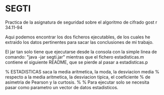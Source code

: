 # SEGTI
Practica de la asignatura de seguridad sobre el algoritmo de cifrado gost r 34.11-94

Aqui podemos encontrar los dos ficheros ejecutables, de los cuales he extraido los datos pertinentes para sacar las conclusiones de mi trabajo.

El jar tan solo tiene que ejecutarse desde la consola con la simple linea de comando: "java -jar segti.jar" mientras que el fichero estadisticas.m contiene el siguiente README, que se pierde al pasar a estadisticas.p

% ESTADISTICAS saca la media aritmetica, la moda, la desviacion media
% respecto a la media aritmetica, la desviacion tipica, el coeficiente
% de asimetria de Pearson y la curtosis.
%
% Para ejecutar solo se necesita pasar como parametro un vector de datos estadisticos.
